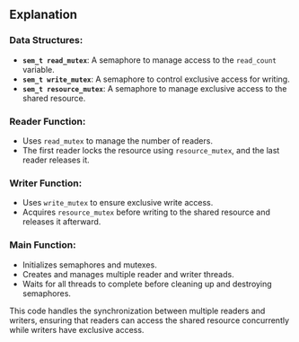 ## Explanation

### Data Structures:

- **`sem_t read_mutex`**: A semaphore to manage access to the `read_count` variable.
- **`sem_t write_mutex`**: A semaphore to control exclusive access for writing.
- **`sem_t resource_mutex`**: A semaphore to manage exclusive access to the shared resource.

### Reader Function:

- Uses `read_mutex` to manage the number of readers.
- The first reader locks the resource using `resource_mutex`, and the last reader releases it.

### Writer Function:

- Uses `write_mutex` to ensure exclusive write access.
- Acquires `resource_mutex` before writing to the shared resource and releases it afterward.

### Main Function:

- Initializes semaphores and mutexes.
- Creates and manages multiple reader and writer threads.
- Waits for all threads to complete before cleaning up and destroying semaphores.

This code handles the synchronization between multiple readers and writers, ensuring that readers can access the shared resource
concurrently while writers have exclusive access.
